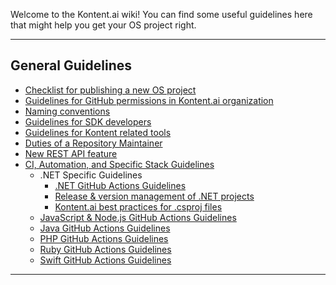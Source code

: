 Welcome to the Kontent.ai wiki! You can find some useful guidelines here that might help you get your OS project right.

---

## General Guidelines

- [Checklist for publishing a new OS project](Checklist-for-publishing-a-new-OS-project)
- [Guidelines for GitHub permissions in Kontent.ai organization](Guidelines-for-GitHub-permissions-in-Kontent-ai-organization)
- [Naming conventions](Naming-conventions)
- [Guidelines for SDK developers](Guidelines-for-SDK-developers)
- [Guidelines for Kontent related tools](Guidelines-for-Kontent-related-tools)
- [Duties of a Repository Maintainer](Duties-of-a-Repository-Maintainer)
- [New REST API feature](https://github.com/kontent-ai/.github/wiki/New-REST-API-feature)
- [CI, Automation, and Specific Stack Guidelines](CI-and-Automation-Guidelines)
    - .NET Specific Guidelines
        - [.NET GitHub Actions Guidelines](.NET-GitHub-Actions-Guidelines)
        - [Release & version management of .NET projects](Release-&-version-management-of-.NET-projects)
        - [Kontent.ai best practices for .csproj files](Kontent.ai-best-practices-for-.csproj-files)
    - [JavaScript & Node.js GitHub Actions Guidelines](JavaScript-Node.js-GitHub-Actions-Guidelines)
    - [Java GitHub Actions Guidelines](Java-GitHub-Actions-Guidelines)
    - [PHP GitHub Actions Guidelines](PHP-GitHub-Actions-Guidelines)
    - [Ruby GitHub Actions Guidelines](Ruby-GitHub-Actions-Guidelines)
    - [Swift GitHub Actions Guidelines](Swift-GitHub-Actions-Guidelines)

---